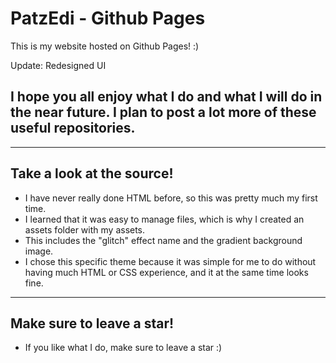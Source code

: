 # PatzEdi - Github Pages
This is my website hosted on Github Pages! :)

Update: Redesigned UI

## **I hope you all enjoy what I do and what I will do in the near future. I plan to post a lot more of these useful repositories.** 
____________________________________________________________________________

## **Take a look at the source!**
- I have never really done HTML before, so this was pretty much my first time.
- I learned that it was easy to manage files, which is why I created an assets folder with my assets.
- This includes the "glitch" effect name and the gradient background image.
- I chose this specific theme because it was simple for me to do without having much HTML or CSS experience, and it at the same time looks fine.
____________________________________________________________________________
## **Make sure to leave a star!**
- If you like what I do, make sure to leave a star :)
